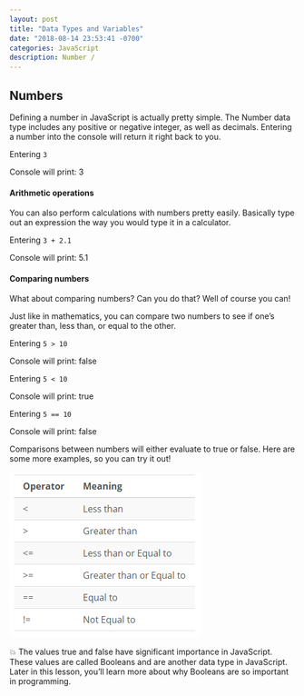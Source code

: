 ```yaml
---
layout: post
title: "Data Types and Variables"
date: "2018-08-14 23:53:41 -0700"
categories: JavaScript
description: Number /
---
```



## Numbers

Defining a number in JavaScript is actually pretty simple. The Number data type includes any positive or negative integer, as well as decimals. Entering a number into the console will return it right back to you.

Entering `3`

Console will print: 3

#### Arithmetic operations

You can also perform calculations with numbers pretty easily. Basically type out an expression the way you would type it in a calculator.

Entering `3 + 2.1`

Console will print: 5.1

#### Comparing numbers

What about comparing numbers? Can you do that? Well of course you can!

Just like in mathematics, you can compare two numbers to see if one’s greater than, less than, or equal to the other.

Entering `5 > 10`

Console will print: false

Entering `5 < 10`

Console will print: true

Entering `5 == 10`

Console will print: false

Comparisons between numbers will either evaluate to true or false. Here are some more examples, so you can try it out!

![Number Comparison](/pic/numbercomparison.PNG)

💥 The values true and false have significant importance in JavaScript. These values are called Booleans and are another data type in JavaScript. Later in this lesson, you’ll learn more about why Booleans are so important in programming.

## 

